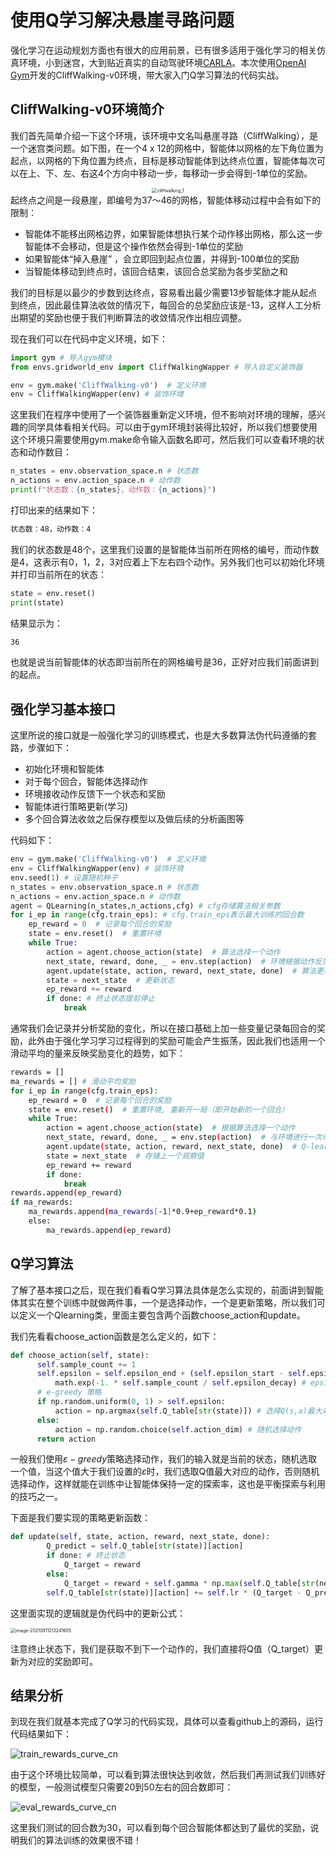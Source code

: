 # 使用Q学习解决悬崖寻路问题

强化学习在运动规划方面也有很大的应用前景，已有很多适用于强化学习的相关仿真环境，小到迷宫，大到贴近真实的自动驾驶环境[CARLA](http://carla.org/)。本次使用[OpenAI Gym](https://gym.openai.com/)开发的CliffWalking-v0环境，带大家入门Q学习算法的代码实战。

## CliffWalking-v0环境简介

我们首先简单介绍一下这个环境，该环境中文名叫悬崖寻路（CliffWalking），是一个迷宫类问题。如下图，在一个4 x 12的网格中，智能体以网格的左下角位置为起点，以网格的下角位置为终点，目标是移动智能体到达终点位置，智能体每次可以在上、下、左、右这4个方向中移动一步，每移动一步会得到-1单位的奖励。

<div align=center>
<img src="assets/cliffwalking_1.png" alt="cliffwalking_1" style="zoom:50%;" />
</div>
起终点之间是一段悬崖，即编号为37～46的网格，智能体移动过程中会有如下的限制：

* 智能体不能移出网格边界，如果智能体想执行某个动作移出网格，那么这一步智能体不会移动，但是这个操作依然会得到-1单位的奖励
* 如果智能体“掉入悬崖” ，会立即回到起点位置，并得到-100单位的奖励
* 当智能体移动到终点时，该回合结束，该回合总奖励为各步奖励之和

我们的目标是以最少的步数到达终点，容易看出最少需要13步智能体才能从起点到终点，因此最佳算法收敛的情况下，每回合的总奖励应该是-13，这样人工分析出期望的奖励也便于我们判断算法的收敛情况作出相应调整。

现在我们可以在代码中定义环境，如下：

```python
import gym # 导入gym模块
from envs.gridworld_env import CliffWalkingWapper # 导入自定义装饰器

env = gym.make('CliffWalking-v0')  # 定义环境
env = CliffWalkingWapper(env) # 装饰环境
```

这里我们在程序中使用了一个装饰器重新定义环境，但不影响对环境的理解，感兴趣的同学具体看相关代码。可以由于gym环境封装得比较好，所以我们想要使用这个环境只需要使用gym.make命令输入函数名即可，然后我们可以查看环境的状态和动作数目：

```python
n_states = env.observation_space.n # 状态数
n_actions = env.action_space.n # 动作数
print(f"状态数：{n_states}，动作数：{n_actions}")
```

打印出来的结果如下：

```bash
状态数：48，动作数：4
```

我们的状态数是48个，这里我们设置的是智能体当前所在网格的编号，而动作数是4，这表示有0，1，2，3对应着上下左右四个动作。另外我们也可以初始化环境并打印当前所在的状态：

```python
state = env.reset()
print(state)
```

结果显示为：

```bash
36
```

也就是说当前智能体的状态即当前所在的网格编号是36，正好对应我们前面讲到的起点。

## 强化学习基本接口

这里所说的接口就是一般强化学习的训练模式，也是大多数算法伪代码遵循的套路，步骤如下：

* 初始化环境和智能体
* 对于每个回合，智能体选择动作
* 环境接收动作反馈下一个状态和奖励
* 智能体进行策略更新(学习)
* 多个回合算法收敛之后保存模型以及做后续的分析画图等

代码如下：

```python
env = gym.make('CliffWalking-v0')  # 定义环境
env = CliffWalkingWapper(env) # 装饰环境
env.seed(1) # 设置随机种子
n_states = env.observation_space.n # 状态数
n_actions = env.action_space.n # 动作数
agent = QLearning(n_states,n_actions,cfg) # cfg存储算法相关参数
for i_ep in range(cfg.train_eps): # cfg.train_eps表示最大训练的回合数
    ep_reward = 0  # 记录每个回合的奖励
    state = env.reset()  # 重置环境
    while True: 
        action = agent.choose_action(state)  # 算法选择一个动作
        next_state, reward, done, _ = env.step(action)  # 环境根据动作反馈奖励和下一个状态
        agent.update(state, action, reward, next_state, done)  # 算法更新
        state = next_state  # 更新状态
        ep_reward += reward
        if done: # 终止状态提前停止
            break
```

通常我们会记录并分析奖励的变化，所以在接口基础上加一些变量记录每回合的奖励，此外由于强化学习学习过程得到的奖励可能会产生振荡，因此我们也适用一个滑动平均的量来反映奖励变化的趋势，如下：

```bash
rewards = []  
ma_rewards = [] # 滑动平均奖励
for i_ep in range(cfg.train_eps):
    ep_reward = 0  # 记录每个回合的奖励
    state = env.reset()  # 重置环境, 重新开一局（即开始新的一个回合）
    while True:
        action = agent.choose_action(state)  # 根据算法选择一个动作
        next_state, reward, done, _ = env.step(action)  # 与环境进行一次动作交互
        agent.update(state, action, reward, next_state, done)  # Q-learning算法更新
        state = next_state  # 存储上一个观察值
        ep_reward += reward
        if done:
            break
rewards.append(ep_reward)
if ma_rewards:
    ma_rewards.append(ma_rewards[-1]*0.9+ep_reward*0.1)
    else:
        ma_rewards.append(ep_reward)
```

## Q学习算法

了解了基本接口之后，现在我们看看Q学习算法具体是怎么实现的，前面讲到智能体其实在整个训练中就做两件事，一个是选择动作，一个是更新策略，所以我们可以定义一个Qlearning类，里面主要包含两个函数choose_action和update。

我们先看看choose_action函数是怎么定义的，如下：

```python
def choose_action(self, state):
      self.sample_count += 1
      self.epsilon = self.epsilon_end + (self.epsilon_start - self.epsilon_end) 
          math.exp(-1. * self.sample_count / self.epsilon_decay) # epsilon是会递减的，这里选择指数递减
      # e-greedy 策略
      if np.random.uniform(0, 1) > self.epsilon:
          action = np.argmax(self.Q_table[str(state)]) # 选择Q(s,a)最大对应的动作
      else:
          action = np.random.choice(self.action_dim) # 随机选择动作
      return action
```



一般我们使用$\varepsilon-greedy$策略选择动作，我们的输入就是当前的状态，随机选取一个值，当这个值大于我们设置的$\varepsilon$时，我们选取Q值最大对应的动作，否则随机选择动作，这样就能在训练中让智能体保持一定的探索率，这也是平衡探索与利用的技巧之一。

下面是我们要实现的策略更新函数：

```python
def update(self, state, action, reward, next_state, done):
        Q_predict = self.Q_table[str(state)][action] 
        if done: # 终止状态
            Q_target = reward  
        else:
            Q_target = reward + self.gamma * np.max(self.Q_table[str(next_state)]) 
        self.Q_table[str(state)][action] += self.lr * (Q_target - Q_predict)
```

这里面实现的逻辑就是伪代码中的更新公式：

<img src="assets/image-20210911213241605.png" alt="image-20210911213241605" style="zoom:50%;" />

注意终止状态下，我们是获取不到下一个动作的，我们直接将Q值（Q_target）更新为对应的奖励即可。

## 结果分析

到现在我们就基本完成了Q学习的代码实现，具体可以查看github上的源码，运行代码结果如下：

![train_rewards_curve_cn](assets/train_rewards_curve_cn.png)

由于这个环境比较简单，可以看到算法很快达到收敛，然后我们再测试我们训练好的模型，一般测试模型只需要20到50左右的回合数即可：

![eval_rewards_curve_cn](assets/eval_rewards_curve_cn.png)

这里我们测试的回合数为30，可以看到每个回合智能体都达到了最优的奖励，说明我们的算法训练的效果很不错！
